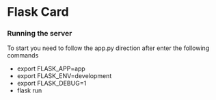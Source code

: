 # Flask Card

### Running the server

To start you need to follow the app.py direction after enter the following commands
 - export FLASK_APP=app
 - export FLASK_ENV=development
 - export FLASK_DEBUG=1
 - flask run
